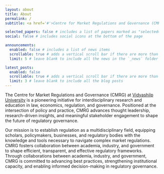 ```yaml
---
layout: about
title: About
permalink: /
subtitle: <a href='#'>Centre for Market Regulations and Governance (CMRG)</a>.

selected_papers: false # includes a list of papers marked as "selected={true}"
social: false # includes social icons at the bottom of the page

announcements:
  enabled: false # includes a list of news items
  scrollable: true # adds a vertical scroll bar if there are more than 3 news items
  limit: 5 # leave blank to include all the news in the `_news` folder

latest_posts:
  enabled: false
  scrollable: true # adds a vertical scroll bar if there are more than 3 new posts items
  limit: 3 # leave blank to include all the blog posts
---
```


The Centre for Market Regulations and Governance (CMRG) at [Vidyashilp University](https://vidyashilp.edu.in/) is a pioneering initiative for interdisciplinary research and education in law, economics, regulation, and governance. Positioned at the intersection of policy and practice, CMRG advances thought leadership, research-driven insights, and meaningful stakeholder engagement to shape the future of regulatory governance.

Our mission is to establish regulation as a multidisciplinary field, equipping scholars, policymakers, businesses, and regulatory bodies with the knowledge and tools necessary to navigate complex market regulations. CMRG fosters collaboration between academia, industry, and government to shape efficient, transparent, and effective regulatory frameworks. Through collaborations between academia, industry, and government, CMRG is committed to advancing best practices, strengthening institutional capacity, and enabling informed decision-making in regulatory governance.


<!---
Write your biography here. Tell the world about yourself. Link to your favorite [subreddit](http://reddit.com). You can put a picture in, too. The code is already in, just name your picture `prof_pic.jpg` and put it in the `img/` folder.

Put your address / P.O. box / other info right below your picture. You can also disable any of these elements by editing `profile` property of the YAML header of your `_pages/about.md`. Edit `_bibliography/papers.bib` and Jekyll will render your [publications page](/al-folio/publications/) automatically.

Link to your social media connections, too. This theme is set up to use [Font Awesome icons](https://fontawesome.com/) and [Academicons](https://jpswalsh.github.io/academicons/), like the ones below. Add your Facebook, Twitter, LinkedIn, Google Scholar, or just disable all of them.
-->
